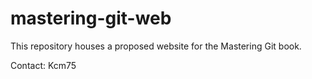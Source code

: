 # mastering-git-web

This repository houses a proposed website for the Mastering Git book.

Contact: Kcm75
